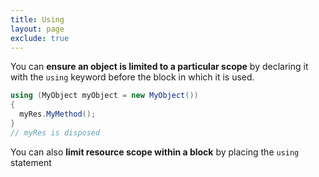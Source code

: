 ```yaml
---
title: Using
layout: page
exclude: true
---
```


You can **ensure an object is limited to a particular scope** by declaring it with the `using` keyword before the block in which it is used. 
```csharp
using (MyObject myObject = new MyObject())
{
  myRes.MyMethod();
}
// myRes is disposed
```

You can also **limit resource scope within a block** by placing the `using` statement  
<!--stackedit_data:
eyJoaXN0b3J5IjpbLTEwOTAzMTM2MzNdfQ==
-->